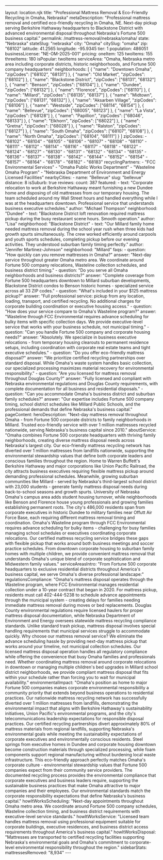 ---
layout: location.njk
title: "Professional Mattress Removal & Eco-Friendly Recycling in Omaha, Nebraska" metaDescription: "Professional mattress removal and certified eco-friendly recycling in Omaha, NE. Next-day pickup serving Berkshire Hathaway headquarters to Blackstone District with advanced environmental disposal throughout Nebraska's Fortune 500 business capital."
permalink: /mattress-removal/nebraska/omaha/ state: "Nebraska" stateSlug: "nebraska"
city: "Omaha" citySlug: "omaha" zip: "68102" latitude: 41.2565 longitude: -95.9345 tier: 1 population: 486051 businessLicense: "NE-OM-2025-001" pricing: oneItem: 125 twoItems: 155 threeItems: 180 isPopular: twoItems serviceArea: "Omaha, Nebraska metro area including corporate districts, historic neighborhoods, and Fortune 500 company headquarters" neighborhoods: [ { "name": "Downtown Omaha", "zipCodes": ["68102", "68131"] }, { "name": "Old Market", "zipCodes": ["68102"] }, { "name": "Blackstone District", "zipCodes": ["68131", "68132"] }, { "name": "Benson", "zipCodes": ["68104"] }, { "name": "Dundee", "zipCodes": ["68132"] }, { "name": "Florence", "zipCodes": ["68110"] }, { "name": "Millard", "zipCodes": ["68135", "68137"] }, { "name": "Midtown", "zipCodes": ["68131", "68132"] }, { "name": "Aksarben Village", "zipCodes": ["68106"] }, { "name": "Westside", "zipCodes": ["68114", "68154"] }, { "name": "Bellevue", "zipCodes": ["68005", "68123"] }, { "name": "La Vista", "zipCodes": ["68128"] }, { "name": "Papillion", "zipCodes": ["68046", "68133"] }, { "name": "Elkhorn", "zipCodes": ["68022"] }, { "name": "Gretna", "zipCodes": ["68028"] }, { "name": "Ralston", "zipCodes": ["68127"] }, { "name": "South Omaha", "zipCodes": ["68107", "68108"] }, { "name": "North Omaha", "zipCodes": ["68104", "68111"] } ] zipCodes: - "68102" - "68104" - "68105" - "68106" - "68107" - "68108" - "68110" - "68111" - "68112" - "68114" - "68116" - "68117" - "68118" - "68122" - "68124" - "68127" - "68130" - "68131" - "68132" - "68134" - "68135" - "68136" - "68137" - "68138" - "68142" - "68144" - "68152" - "68154" - "68157" - "68164" - "68178" - "68182" - "68183" recyclingPartners: - "FCC Environmental Services" - "Omaha Public Works Department" - "Wasteline Omaha Program" - "Nebraska Department of Environment and Energy Licensed Facilities" nearbyCities: - name: "Bellevue" slug: "bellevue" distance: 8 isSuburb: true reviews: count: 387 featured: - text: "Corporate relocation to work at Berkshire Hathaway meant furnishing a new Dundee home and disposing of old mattresses from our temporary housing. The team scheduled around my Wall Street hours and handled everything while I was at the headquarters downtown. Professional service that understands business executive schedules." author: "Michael Thompson" neighborhood: "Dundee" - text: "Blackstone District loft renovation required mattress pickup during the busy restaurant scene hours. Smooth operation." author: "Lisa" neighborhood: "Blackstone District" - text: "Our Millard family home needed mattress removal during the school year rush when three kids had growth spurts simultaneously. The crew worked efficiently around carpools and youth sports schedules, completing pickup before our evening activities. They understood suburban family timing perfectly." author: "Jennifer Martinez-Johnson" neighborhood: "Millard" faqs: - question: "How quickly can you remove mattresses in Omaha?" answer: "Next-day service throughout greater Omaha metro area. We coordinate around Fortune 500 company relocations, Wasteline collection schedules, and business district timing." - question: "Do you serve all Omaha neighborhoods and business districts?" answer: "Complete coverage from Fortune 500 headquarters downtown to Millard suburban developments, Blackstone District condos to Benson historic homes - specialized service across all 33 ZIP codes." - question: "What's included in your $125 mattress pickup?" answer: "Full professional service: pickup from any location, loading, transport, and certified recycling. No additional charges for corporate building coordination or executive housing access." - question: "How does your service compare to Omaha's Wasteline program?" answer: "Wasteline through FCC Environmental requires advance scheduling for bulky items with specific collection days. We provide executive-level service that works with your business schedule, not municipal timing." - question: "Can you handle Fortune 500 company and corporate housing needs?" answer: "Absolutely. We specialize in business executive relocations - from temporary housing clearouts to permanent residence setups, including coordination with corporate real estate teams and tight executive schedules." - question: "Do you offer eco-friendly mattress disposal?" answer: "We prioritize certified recycling partnerships over standard disposal. While Omaha's waste system handles basic collection, our specialized processing maximizes material recovery for environmental responsibility." - question: "Are you licensed for mattress removal throughout Douglas County?" answer: "Fully licensed and compliant with Nebraska environmental regulations and Douglas County requirements, with complete documentation for all business and residential disposals." - question: "Can you accommodate Omaha's business district and suburban family schedules?" answer: "Our expertise includes Fortune 500 company timing, school district schedules like Millard Public Schools, and the professional demands that define Nebraska's business capital." pageContent: heroDescription: "Next-day mattress removal throughout Omaha - from Fortune 500 corporate districts to family neighborhoods in Millard. Trusted eco-friendly service with over 1 million mattresses recycled nationwide, serving Nebraska's business capital since 2010." aboutService: "Omaha combines Fortune 500 corporate headquarters with thriving family neighborhoods, creating diverse mattress disposal needs across Nebraska's largest city. Our eco-friendly mattress recycling network has diverted over 1 million mattresses from landfills nationwide, supporting the environmental stewardship values that define both corporate leaders and conscious families throughout the region. Home to Warren Buffett's Berkshire Hathaway and major corporations like Union Pacific Railroad, the city attracts business executives requiring flexible mattress pickup around demanding professional schedules. Meanwhile, growing suburban communities like Millard - served by Nebraska's third-largest school district with 23,000 students - generate family mattress disposal needs during back-to-school seasons and growth spurts. University of Nebraska Omaha's campus area adds student housing turnover, while neighborhoods like Benson and Florence house young professionals and growing families establishing permanent roots. The city's 486,000 residents span from corporate executives in historic Dundee to military families near Offutt Air Force Base, each requiring different mattress removal timing and coordination. Omaha's Wasteline program through FCC Environmental requires advance scheduling for bulky items - challenging for busy families managing school schedules or executives coordinating corporate relocations. Our certified mattress recycling service bridges these gaps with flexible pickup that works around both business meetings and soccer practice schedules. From downtown corporate housing to suburban family homes with multiple children, we provide convenient mattress removal that understands Omaha's unique blend of corporate sophistication and Midwestern family values." serviceAreasIntro: "From Fortune 500 corporate headquarters to exclusive residential districts throughout America's business capital, we serve Omaha's diverse professional landscape:" regulationsCompliance: "Omaha's mattress disposal operates through the Wasteline program, where FCC Environmental manages residential collection under a 10-year contract that began in 2020. For mattress pickup, residents must call 402-444-5238 to schedule advance appointments through the municipal system - creating delays for families needing immediate mattress removal during moves or bed replacements. Douglas County environmental regulations require licensed haulers for proper mattress disposal documentation, while Nebraska Department of Environment and Energy oversees statewide mattress recycling compliance standards. Unlike standard trash pickup, mattress disposal involves special handling requirements that municipal services struggle to accommodate quickly. Why choose our mattress removal service? We eliminate the advance scheduling hassle by providing next-day mattress pickup that works around your timeline, not municipal collection schedules. Our licensed mattress disposal operation handles all regulatory compliance while offering the convenience that busy Omaha families and professionals need. Whether coordinating mattress removal around corporate relocations in downtown or managing multiple children's bed upgrades in Millard school district neighborhoods, we provide compliant mattress disposal that fits within your schedule rather than forcing you to wait for municipal availability." environmentalImpact: "Omaha's position as home to major Fortune 500 companies makes corporate environmental responsibility a community priority that extends beyond business operations to residential practices. Our nationwide mattress recycling network has successfully diverted over 1 million mattresses from landfills, demonstrating the environmental impact that aligns with Berkshire Hathaway's sustainability initiatives, Union Pacific's environmental programs, and the city's telecommunications leadership expectations for responsible disposal practices. Our certified recycling partnerships divert approximately 80% of mattress materials from regional landfills, supporting Nebraska's environmental goals while meeting the sustainability expectations of corporate executives and environmentally conscious residents. Steel springs from executive homes in Dundee and corporate housing downtown become construction materials through specialized processing, while foam components support regional manufacturing without burdening local waste infrastructure. This eco-friendly approach perfectly matches Omaha's corporate culture - environmental stewardship values that Fortune 500 companies expect from their community service providers. The documented recycling process provides the environmental compliance that corporate executives and business leaders require, supporting the sustainable business practices that make Omaha attractive to major companies and their employees. Our environmental standards match the corporate responsibility expectations that define Nebraska's business capital." howItWorksScheduling: "Next-day appointments throughout Omaha metro area. We coordinate around Fortune 500 company schedules, Wasteline collection timing, and business district requirements with executive-level service standards." howItWorksService: "Licensed team handles mattress removal using professional equipment suitable for corporate buildings, executive residences, and business district access requirements throughout America's business capital." howItWorksDisposal: "Mattresses are transported to certified recycling facilities supporting Nebraska's environmental goals and Omaha's commitment to corporate-level environmental responsibility throughout the region." sidebarStats: mattressesRemoved: "8,934" ---